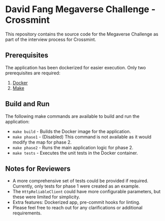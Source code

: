 # David Fang Megaverse Challenge - Crossmint

This repository contains the source code for the Megaverse Challenge as part of the interview process for Crossmint.

## Prerequisites

The application has been dockerized for easier execution. Only two prerequisites are required:

1. [Docker](https://docs.docker.com/get-docker/)
2. [Make](https://www.gnu.org/software/make/)

## Build and Run

The following make commands are available to build and run the application:

- `make build` - Builds the Docker image for the application.
- `make phase1` - (Disabled) This command is not available as it would modify the map for phase 2.
- `make phase2` - Runs the main application logic for phase 2.
- `make tests` - Executes the unit tests in the Docker container.

## Notes for Reviewers

- A more comprehensive set of tests could be provided if required. Currently, only tests for phase 1 were created as an example.
- The `HttpReliableClient` could have more configurable parameters, but these were limited for simplicity.
- Extra features: Dockerized app, pre-commit hooks for linting.
- Please feel free to reach out for any clarifications or additional requirements.
